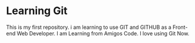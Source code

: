 # Learning Git

This is my first repository. i am learning to use GIT and GITHUB as a Front-end Web Developer. I am Learning from Amigos Code. I love using Git Now.
